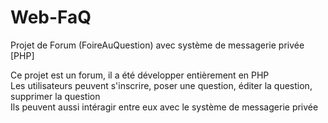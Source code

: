 # Web-FaQ
Projet de Forum (FoireAuQuestion) avec système de messagerie privée [PHP]<br>

Ce projet est un forum, il a été développer entièrement en PHP<br>
Les utilisateurs peuvent s'inscrire, poser une question, éditer la question, supprimer la question<br>
Ils peuvent aussi intéragir entre eux avec le système de messagerie privée

